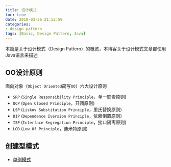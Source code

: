 ```yaml
---
title: 设计模式
toc: true
date: 2018-03-26 21:52:59
categories:
- design pattern
tags: [Basic, Design Pattern, Java]
---
```

本篇是关于设计模式（Design Pattern）的概览，本博客关于设计模式文章都使用Java语言来描述

## OO设计原则
面向对象（`Object Oriented`简写`OO`）六大设计原则
- `SRP` (`Single Responsibility Principle`，单一职责原则)
- `OCP` (`Open Closed Principle`，开闭原则)
- `LSP` (`Liskov Substitution Principle`，里氏替换原则)
- `DIP` (`Dependence Iversion Principle`，依赖倒置原则)
- `ISP` (`Interface Segregation Principle`，接口隔离原则)
- `LOD` (`Low Of Principle`，迪米特原则)

## 创建型模式
- [单例模式](../singleton)